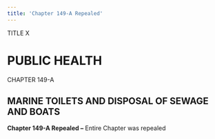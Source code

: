 ```yaml
---
title: 'Chapter 149-A Repealed'
---
```


TITLE X
                                             
PUBLIC HEALTH
=============

CHAPTER 149-A
                                             
MARINE TOILETS AND DISPOSAL OF SEWAGE AND BOATS
-----------------------------------------------

**Chapter 149-A Repealed –** Entire Chapter was repealed
